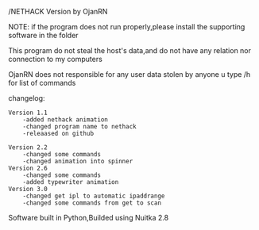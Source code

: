 /NETHACK Version by OjanRN


NOTE:
if the program does not run properly,please install the supporting software in the folder

This program do not steal the host's data,and do not have any relation nor connection to my computers

OjanRN does not responsible for any user data stolen by anyone
u
type /h for list of commands

changelog:

	Version 1.1
		-added nethack animation
		-changed program name to nethack
		-releaased on github

	Version 2.2
		-changed some commands
		-changed animation into spinner
	Version 2.6
 		-changed some commands
 		-added typewriter animation
	Version 3.0
 		-changed get ipl to automatic ipaddrange
		-changed some commands from get to scan
		
Software built in Python,Builded using Nuitka 2.8
